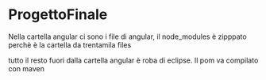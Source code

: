 # ProgettoFinale
Nella cartella angular ci sono i file di angular, il node_modules è zipppato perchè è la cartella da trentamila files

tutto il resto fuori dalla cartella angular è roba di eclipse. Il pom va compilato con maven
